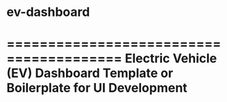 # ev-dashboard
========================================
Electric Vehicle (EV) Dashboard Template 
or Boilerplate for UI Development
========================================
